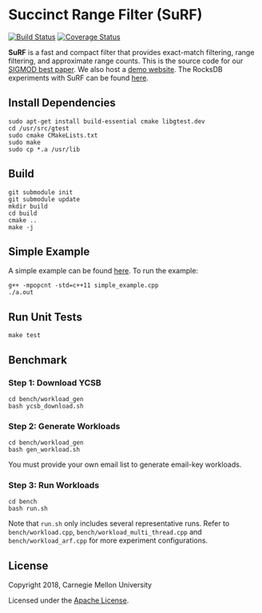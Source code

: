 # Succinct Range Filter (SuRF)
[![Build Status](https://travis-ci.org/efficient/SuRF.svg?branch=master)](https://travis-ci.org/efficient/SuRF)
[![Coverage Status](https://coveralls.io/repos/github/efficient/SuRF/badge.svg?branch=master)](https://coveralls.io/github/efficient/SuRF?branch=master)

**SuRF** is a fast and compact filter that provides exact-match filtering,
range filtering, and approximate range counts. This is the source code for our
[SIGMOD best paper](http://www.cs.cmu.edu/~huanche1/publications/surf_paper.pdf).
We also host a [demo website](https://www.rangefilter.io/).
The RocksDB experiments with SuRF can be found [here](https://github.com/efficient/rocksdb).

## Install Dependencies
    sudo apt-get install build-essential cmake libgtest.dev
    cd /usr/src/gtest
    sudo cmake CMakeLists.txt
    sudo make
    sudo cp *.a /usr/lib

## Build
    git submodule init
    git submodule update
    mkdir build
    cd build
    cmake ..
    make -j

## Simple Example
A simple example can be found [here](https://github.com/efficient/SuRF/blob/master/simple_example.cpp). To run the example:
```
g++ -mpopcnt -std=c++11 simple_example.cpp
./a.out
```

## Run Unit Tests
    make test

## Benchmark

### Step 1: Download YCSB
    cd bench/workload_gen
    bash ycsb_download.sh

### Step 2: Generate Workloads
    cd bench/workload_gen
    bash gen_workload.sh
You must provide your own email list to generate email-key workloads.

### Step 3: Run Workloads
    cd bench
    bash run.sh
Note that `run.sh` only includes several representative runs.
Refer to `bench/workload.cpp`, `bench/workload_multi_thread.cpp`
and `bench/workload_arf.cpp` for more experiment configurations.

## License
Copyright 2018, Carnegie Mellon University

Licensed under the [Apache License](https://github.com/efficient/SuRF/blob/master/LICENSE).
